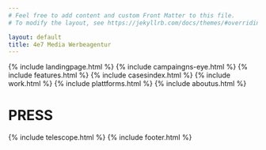```yaml
---
# Feel free to add content and custom Front Matter to this file.
# To modify the layout, see https://jekyllrb.com/docs/themes/#overriding-theme-defaults

layout: default
title: 4e7 Media Werbeagentur
---
```

<div class="gallery"></div>
<div id="home">
  {% include landingpage.html %}
  {% include campaingns-eye.html %}
  {% include features.html %}
  {% include casesindex.html %}
  {% include work.html %}
  {% include plattforms.html %}
  {% include aboutus.html %}
  <div id="press" class="section">
    <div class="fp-bg">
    <div class="flex-full-center">
    <div class="title-box f-t">
        <div class="sec-title m-r">
            <h1>PRESS</h1>
            <div class="line big"></div>
        </div>
    </div>
      <div id="press-gallery" style="display:none;">
        {% for img in site.data.press.url %}
          <img alt="press"
            src="{{site.cloud_host}}{{img}}" 
            data-image="{{site.cloud_host}}{{img}}"
				    data-description="{{site.cloud_host}}{{img}}">
        {% endfor %}
      </div></div>
    </div>
  </div>
  {% include telescope.html %}
  {% include footer.html %}
</div>
